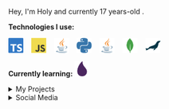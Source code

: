 Hey, I'm Holy and currently 17 years-old .

**Technologies I use:**

<img alt="TypeScript" src="media/image/typescript.svg" height="30" /> &nbsp;&nbsp;
<img alt="JavaScript" src="media/image/javascript.svg" height="30" /> &nbsp;&nbsp;
<img alt="Java" src="media/image/java.svg" height="30" /> &nbsp;&nbsp;
<img alt="Python" src="media/image/python.svg" height="30" /> &nbsp;&nbsp;
<img alt="Java" src="media/image/java.svg" height="30" /> &nbsp;&nbsp;
<img alt="MongoDB" src="media/image/mongodb.svg" height="30" /> &nbsp;&nbsp;
<img alt="MariaDB" src="media/image/mariadb.svg" height="30" /> &nbsp;&nbsp;

**Currently learning:**
<img alt="Elixir" src="media/image/elixir.svg" height="30" /> &nbsp;&nbsp;

<details>
  <summary>My Projects</summary>
  My Projects:

</details>

<details>
  <summary>Social Media</summary>
  Twitter: https://twitter.com/DieKatzeeee

  Discord:https://discord.com/users/292588280304893952
</details>

